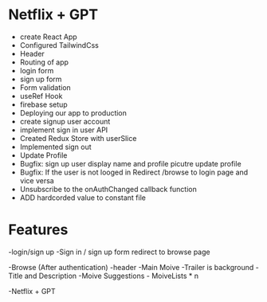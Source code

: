 # Netflix + GPT

- create React App
- Configured TailwindCss
- Header
- Routing of app
- login form
- sign up form
- Form validation
- useRef Hook
- firebase setup
- Deploying our app to production
- create signup user account
- implement sign in user API
- Created Redux Store with userSlice
- Implemented sign out
- Update Profile
- Bugfix: sign up user display name and profile picutre update profile      
- Bugfix: If the user is not looged in Redirect /browse to login page and vice versa
- Unsubscribe to the onAuthChanged callback function
- ADD hardcorded value to constant file



# Features
-login/sign up
    -Sign in / sign up form
    redirect to browse page

-Browse (After authentication)
    -header
    -Main Moive
        -Trailer is background
        -Title and Description
        -Moive Suggestions
            - MoiveLists * n

-Netflix + GPT